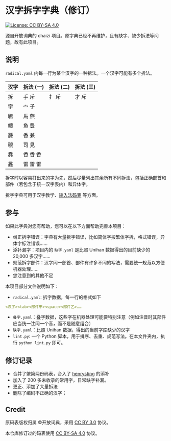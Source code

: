 # 汉字拆字字典（修订）

[![License: CC BY-SA 4.0](https://img.shields.io/badge/License-CC%20BY--SA%204.0-lightgrey.svg)](https://creativecommons.org/licenses/by-sa/4.0/)

源自开放词典的 chaizi 项目。原字典已经不再维护，且有缺字、缺少拆法等问题，故有此项目。

## 说明

`radical.yaml` 内每一行为某个汉字的一种拆法。一个汉字可能有多个拆法。

汉字 | 拆法 (一) | 拆法 (二) | 拆法 (三)
--- | -------- | -------- | --------
拆 | 手 斥 | 扌 斥 | 才 斥
字 | 宀 子
驠 | 馬 燕
鳢 | 鱼 豊
馦 | 香 兼
覗 | 司 見
馫 | 香 香 香
靐 | 雷 雷 雷

拆字时以容易打出来的字为先，然后尽量列出其余所有不同拆法，包括正确部首和部件（若包含于统一汉字表内）和异体字。

拆字字典可用于汉字教学、[输入法码表](https://github.com/mirtlecn/rime-radical-pinyin) 等方面。

## 参与

如果此字典对您有帮助，您可以在以下方面帮助完善本项目：

- 纠正拆字错误：字典有大量拆字错误，比如简体字按繁体字拆，格式错误，异体字标注错误……
- 添补漏字：项目内的 `缺字.yaml` 是比照 Unihan 数据得出的目前缺少的 20,000 多汉字……
- 规范拆字部件：汉字同一部首、部件有许多不同的写法，需要统一规范以方便机器处理……
- 您注意到的其他不足

本项目部分文件说明如下：

- `radical.yaml`: 拆字数据，每一行的格式如下
```yaml
<汉字><tab><部件甲><space><部件乙>……
```
- `叠字.yaml`：叠字数据，这些字在机器处理可能要特别注意（例如注音时其部件应当统一注同一个音，而不是随意组合）
- `缺字.yaml`：比照 Unihan 数据，得出的当前字库缺少的汉字
- `lint.py`: 一个 Python 脚本，用于排序、去重、规范写法。在本文件夹内，执行 `python lint.py` 即可。

## 修订记录

- 合并了繁简两份码表，合入了 [henrysting](https://github.com/henrysting/chaizi/) 的添补
- 加入了 200 多未收录的常用字，日常缺字补漏。
- 更正、添加了大量拆法
- 删除了编码不正确的汉字；

## Credit

原码表版权归属 ©开放词典，采用 [CC BY 3.0](https://creativecommons.org/licenses/by/3.0/) 协议。

本仓库修订过的码表使用 [CC BY-SA 4.0](https://creativecommons.org/licenses/by-sa/4.0) 协议。
